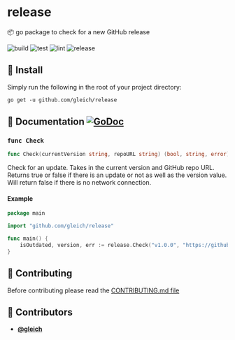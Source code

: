<!-- DO NOT REMOVE - contributor_list:data:start:["gleich"]:end -->

# release

📦 go package to check for a new GitHub release

![build](https://github.com/gleich/release/workflows/build/badge.svg)
![test](https://github.com/gleich/release/workflows/test/badge.svg)
![lint](https://github.com/gleich/release/workflows/lint/badge.svg)
![release](https://github.com/gleich/release/workflows/release/badge.svg)

## 🚀 Install

Simply run the following in the root of your project directory:

```txt
go get -u github.com/gleich/release
```

## 📄 Documentation [![GoDoc](https://godoc.org/github.com/gleich/release?status.svg)](https://godoc.org/github.com/gleich/release)

### `func Check`

```go
func Check(currentVersion string, repoURL string) (bool, string, error)
```

Check for an update. Takes in the current version and GitHub repo URL. Returns true or false if there is an update or not as well as the version value. Will return false if there is no network connection.

#### Example

```go
package main

import "github.com/gleich/release"

func main() {
    isOutdated, version, err := release.Check("v1.0.0", "https://github.com/gleich/nuke/")
}
```

## 🙌 Contributing

Before contributing please read the [CONTRIBUTING.md file](https://github.com/gleich/release/blob/master/CONTRIBUTING.md)

<!-- DO NOT REMOVE - contributor_list:start -->

## 👥 Contributors

- **[@gleich](https://github.com/gleich)**

<!-- DO NOT REMOVE - contributor_list:end -->
